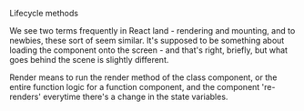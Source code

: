 Lifecycle methods

We see two terms frequently in React land - rendering and mounting, and to newbies, these sort of seem similar. It's supposed to be something about loading the component onto the screen - and that's right, briefly, but what goes behind the scene is slightly different.

Render means to run the render method of the class component, or the entire function logic for a function component, and the component 're-renders' everytime there's a change in the state variables.